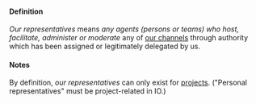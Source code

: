 #### Definition

*Our representatives* means *any agents (persons or teams) who host, facilitate, administer or moderate* any of [our channels](https://github.com/gcassel/IO/blob/main/terms/our-channels.md) through authority which has been assigned or legitimately delegated by us.

#### Notes

By definition, *our representatives* can only exist for [projects](https://github.com/gcassel/IO/blob/main/terms/project.md). ("Personal representatives" must be project-related in IO.)
